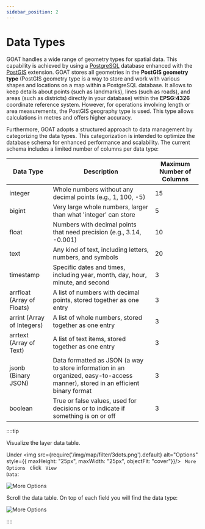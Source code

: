 ```yaml
---
sidebar_position: 2
---
```



# Data Types

GOAT handles a wide range of geometry types for spatial data. This capability is achieved by using a [PostgreSQL](https://www.postgresql.org/docs/) database enhanced with the [PostGIS](https://postgis.net/documentation/) extension. GOAT stores all geometries in the **PostGIS geometry type** (PostGIS geometry type is a way to store and work with various shapes and locations on a map within a PostgreSQL database. It allows to keep details about points (such as landmarks), lines (such as roads), and areas (such as districts) directly in your database) within the **EPSG:4326** coordinate reference system. However, for operations involving length or area measurements, the PostGIS geography type is used. This type allows calculations in metres and offers higher accuracy.

Furthermore, GOAT adopts a structured approach to data management by categorizing the data types. This categorization is intended to optimize the database schema for enhanced performance and scalability. The current schema includes a limited number of columns per data type:

| Data Type  | Description | Maximum Number of Columns |
|------------|-------------|--------------|
| integer    | Whole numbers without any decimal points (e.g., 1, 100, -5) |  15 |
| bigint     | Very large whole numbers, larger than what 'integer' can store | 5  |
| float      | Numbers with decimal points that need precision (e.g., 3.14, -0.001) | 10 |
| text       | Any kind of text, including letters, numbers, and symbols | 20 |
| timestamp  | Specific dates and times, including year, month, day, hour, minute, and second | 3  |
| arrfloat (Array of Floats)   | A list of numbers with decimal points, stored together as one entry | 3  |
| arrint (Array of Integers)   | A list of whole numbers, stored together as one entry | 3  |
| arrtext (Array of Text)   | A list of text items, stored together as one entry | 3 |
| jsonb (Binary JSON)    | 	Data formatted as JSON (a way to store information in an organized, easy-to-access manner), stored in an efficient binary format | 3  |
| boolean    | True or false values, used for decisions or to indicate if something is on or off |3 |

::::tip

Visualize the layer data table.

Under <img src={require('/img/map/filter/3dots.png').default} alt="Options" style={{ maxHeight: "25px", maxWidth: "25px", objectFit: "cover"}}/> <code> More Options </code> click <code> View Data</code>:

![More Options](/img/data/view-data-layer.png "More Options")

Scroll the data table. On top of each field you will find the data type:

![More Options](/img/data/data-table.png "More Options")


::::